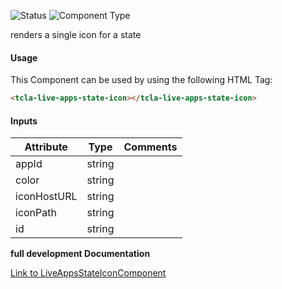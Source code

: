 
![Status][auto] ![Component Type][minor] <!--Component Meta {"created_by":"Auto", "reviewed_by":"Auto", "last_modified_by":"Auto", "comment":""} Component Meta -->


<p>renders a single icon for a state</p>



#### Usage


This Component can be used by using the following HTML Tag:

```html
<tcla-live-apps-state-icon></tcla-live-apps-state-icon>
```

#### Inputs

Attribute | Type | Comments
--- | --- | ---
appId | string | 
color | string | 
iconHostURL | string | 
iconPath | string | 
id | string | 


<b>full development Documentation</b>

[Link to LiveAppsStateIconComponent](https://tibcosoftware.github.io/TCSTK-Angular/libdocs/tc-liveapps-lib/components/LiveAppsStateIconComponent.html)


[auto]: https://img.shields.io/badge/Status-auto%20generated-lightgrey.svg?style=flat "auto generated"

[manually]: https://img.shields.io/badge/Status-manually%20created-yellow.svg?style=flat "manually created"

[draft]: https://img.shields.io/badge/Status-draft-red.svg?style=flat "draft"

[review]: https://img.shields.io/badge/Status-need%20review-yellowgreen.svg?style=flat "need review"

[review done]: https://img.shields.io/badge/Status-review%20done-green.svg?style=flat "review done"

[finalized]: https://img.shields.io/badge/Status-finalized-brightgreen.svg?style=flat "finalized"

[top]: https://img.shields.io/badge/Component%20Type-Top-blue.svg?style=flat "top Component"

[major]: https://img.shields.io/badge/Component%20Type-major%20Component-blue.svg?style=flat "major Component"

[minor]: https://img.shields.io/badge/Component%20Type-minor%20Component-blue.svg?style=flat "minor Component"


